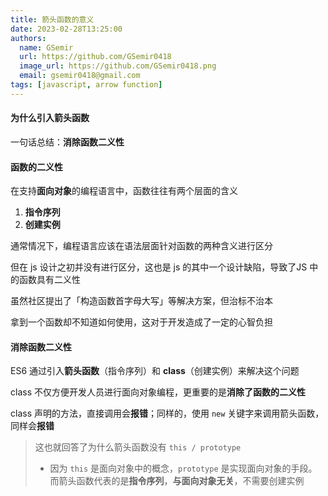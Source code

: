 ```yaml
---
title: 箭头函数的意义
date: 2023-02-28T13:25:00
authors:
  name: GSemir
  url: https://github.com/GSemir0418
  image_url: https://github.com/GSemir0418.png
  email: gsemir0418@gmail.com
tags: [javascript, arrow function]
---
```


#### 为什么引入箭头函数

一句话总结：**消除函数二义性**

#### 函数的二义性

在支持**面向对象**的编程语言中，函数往往有两个层面的含义

1. **指令序列**
2. **创建实例**

通常情况下，编程语言应该在语法层面针对函数的两种含义进行区分

但在 js 设计之初并没有进行区分，这也是 js 的其中一个设计缺陷，导致了JS 中的函数具有二义性

虽然社区提出了「构造函数首字母大写」等解决方案，但治标不治本

拿到一个函数却不知道如何使用，这对于开发造成了一定的心智负担

#### 消除函数二义性

ES6 通过引入**箭头函数**（指令序列）和 **class**（创建实例）来解决这个问题

class 不仅方便开发人员进行面向对象编程，更重要的是**消除了函数的二义性**

class 声明的方法，直接调用会**报错**；同样的，使用 `new` 关键字来调用箭头函数，同样会**报错**

> 这也就回答了为什么箭头函数没有 `this / prototype`
>
> - 因为 `this` 是面向对象中的概念，`prototype` 是实现面向对象的手段。而箭头函数代表的是**指令序列**，**与面向对象无关**，不需要创建实例